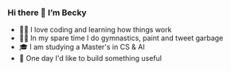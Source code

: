 ### Hi there 👋 I’m Becky


- 👩‍💻 I love coding and learning how things work
- 🤸‍♀️ In my spare time I do gymnastics, paint and tweet garbage
- 🎓 I am studying a Master's in CS & AI
- 🔨 One day I'd like to build something useful 

<!--
**LoveBexa/LoveBexa** is a ✨ _special_ ✨ repository because its `README.md` (this file) appears on your GitHub profile.

Here are some ideas to get you started:

- 🔭 I’m currently working on ...

- 👯 I’m looking to collaborate on ...
- 🤔 I’m looking for help with ...
- 💬 Ask me about ...
- 📫 How to reach me: ...
- 😄 Pronouns: ...
- ⚡ Fun fact: ...
-->
